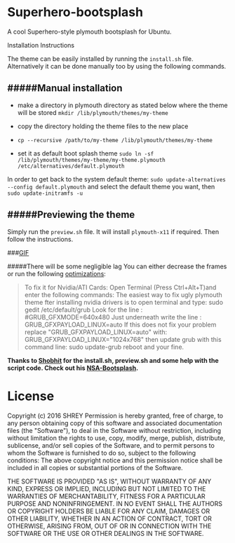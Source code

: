 # Superhero-bootsplash

A cool Superhero-style plymouth bootsplash for Ubuntu.

Installation Instructions

The theme can be easily installed by running the `install.sh` file. Alternatively it can be done manually too by using the following commands.

#####Manual installation
---

* make a directory in plymouth directory as stated below where the theme will be stored 
`mkdir /lib/plymouth/themes/my-theme`

* copy the directory holding the theme files to the new place 
* `cp --recursive /path/to/my-theme /lib/plymouth/themes/my-theme`

* set it as default boot splash theme 
`sudo ln -sf /lib/plymouth/themes/my-theme/my-theme.plymouth /etc/alternatives/default.plymouth`

In order to get back to the system default theme: `sudo update-alternatives --config default.plymouth` and select the default theme you want, then `sudo update-initramfs -u`

#####Previewing the theme
---

Simply run the  `preview.sh` file. It will install `plymouth-x11` if required. Then follow the instructions.

###[GIF](http://www.shortlist.com/resource/binary/e461d9b8eee234af131d4339662991c9/comiccharcters480.gif)

#####There will be some negligible lag
You can either decrease the frames or run the following [optimizations](http://www.shortlist.com/resource/binary/e461d9b8eee234af131d4339662991c9/comiccharcters480.gif):

>To fix it for Nvidia/ATI Cards:
>Open Terminal (Press Ctrl+Alt+T)and enter the following commands:
>The easiest way to fix ugly plymouth theme fter installing nvidia drivers is to open terminal and type:
>sudo gedit /etc/default/grub
>Look for the line :
>#GRUB_GFXMODE=640x480
>Just underneath write the line :
>GRUB_GFXPAYLOAD_LINUX=auto
>If this does not fix your problem replace "GRUB_GFXPAYLOAD_LINUX=auto" with:
>GRUB_GFXPAYLOAD_LINUX="1024x768"
>then update grub with this command line:
>sudo update-grub
>reboot and your fine.


<b> Thanks to [Shobhit](https://github.com/skd1993) for the install.sh, preview.sh and some help with the script code. 
Check out his [NSA-Bootsplash](https://github.com/skd1993/nsa-plymouth).
</b>



# License

Copyright (c) 2016 SHREY Permission is hereby granted, free of charge, to any person obtaining copy of this software and associated documentation files (the "Software"), to deal in the Software without restriction, including without limitation the rights to use, copy, modify, merge, publish, distribute, sublicense, and/or sell copies of the Software, and to permit persons to whom the Software is furnished to do so, subject to the following conditions: The above copyright notice and this permission notice shall be included in all copies or substantial portions of the Software.

THE SOFTWARE IS PROVIDED "AS IS", WITHOUT WARRANTY OF ANY KIND, EXPRESS OR IMPLIED, INCLUDING BUT NOT LIMITED TO THE WARRANTIES OF MERCHANTABILITY, FITNESS FOR A PARTICULAR PURPOSE AND NONINFRINGEMENT. IN NO EVENT SHALL THE AUTHORS OR COPYRIGHT HOLDERS BE LIABLE FOR ANY CLAIM, DAMAGES OR OTHER LIABILITY, WHETHER IN AN ACTION OF CONTRACT, TORT OR OTHERWISE, ARISING FROM, OUT OF OR IN CONNECTION WITH THE SOFTWARE OR THE USE OR OTHER DEALINGS IN THE SOFTWARE.
